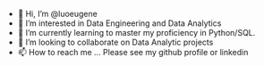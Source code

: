 - 👋 Hi, I’m @luoeugene
- 👀 I’m interested in Data Engineering and Data Analytics
- 🌱 I’m currently learning to master my proficiency in Python/SQL.
- 💞️ I’m looking to collaborate on Data Analytic projects
- 📫 How to reach me ... Please see my github profile or linkedin

<!---
luoeugene/luoeugene is a ✨ special ✨ repository because its `README.md` (this file) appears on your GitHub profile.
You can click the Preview link to take a look at your changes.
--->

